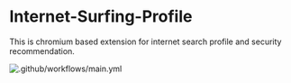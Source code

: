 # Internet-Surfing-Profile
This is chromium based extension for internet search profile and security recommendation.

![.github/workflows/main.yml](https://github.com/Gaurav74/Internet-Surfing-Profile/workflows/.github/workflows/main.yml/badge.svg)
